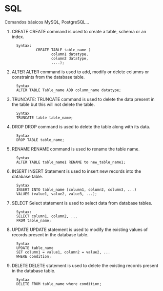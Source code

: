 # SQL
Comandos básicos MySQL, PostgreSQL...

1. CREATE
CREATE command is used to create a table, schema or an index.

         Syntax:
                  CREATE TABLE table_name (
                         column1 datatype,
                         column2 datatype,
                         ....);
2. ALTER
ALTER command is used to add, modify or delete columns or constraints from the database table.

         Syntax
         ALTER TABLE Table_name ADD column_name datatype;
3. TRUNCATE:
TRUNCATE command is used to delete the data present in the table but this will not delete the table.

         Syntax
         TRUNCATE table table_name;
4. DROP
DROP command is used to delete the table along with its data.

         Syntax
         DROP TABLE table_name;
5. RENAME
RENAME command is used to rename the table name.

         Syntax
         ALTER TABLE table_name1 RENAME to new_table_name1; 
6. INSERT
INSERT Statement is used to insert new records into the database table.

         Syntax
         INSERT INTO table_name (column1, column2, column3, ...) 
         VALUES (value1, value2, value3, ...);
7. SELECT
Select statement is used to select data from database tables.

         Syntax:
         SELECT column1, column2, ...
         FROM table_name; 
8. UPDATE
UPDATE statement is used to modify the existing values of records present in the database table.

         Syntax
         UPDATE table_name
         SET column1 = value1, column2 = value2, ...
         WHERE condition; 
9. DELETE
DELETE statement is used to delete the existing records present in the database table.

         Syntax
         DELETE FROM table_name where condition;
